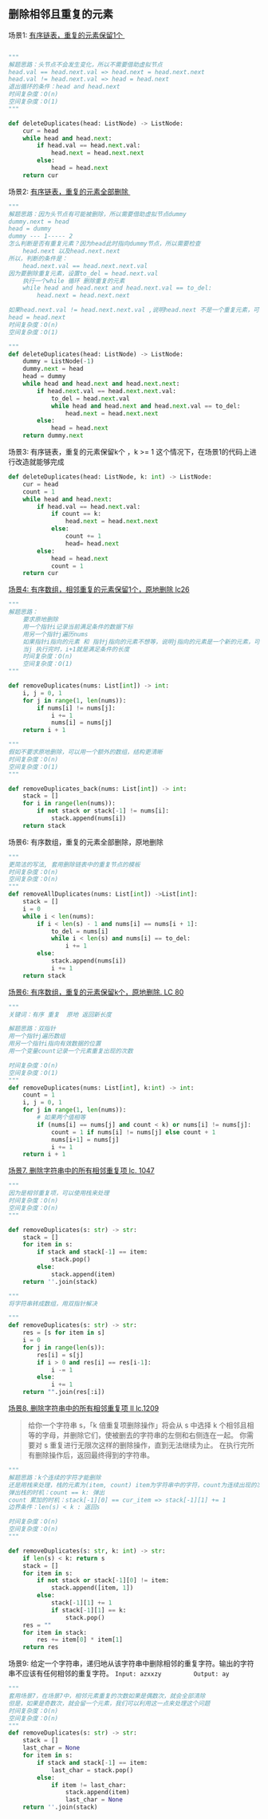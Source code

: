 ## 删除相邻且重复的元素

场景1: [有序链表，重复的元素保留1个 ][1]

```python

"""
解题思路：头节点不会发生变化，所以不需要借助虚拟节点
head.val == head.next.val => head.next = head.next.next
head.val != head.next.val => head = head.next
退出循环的条件：head and head.next
时间复杂度：O(n)
空间复杂度：O(1)
"""

def deleteDuplicates(head: ListNode) -> ListNode:
	cur = head
	while head and head.next:
    	if head.val == head.next.val:
        	head.next = head.next.next
    	else:
        	head = head.next
	return cur
```
场景2: [有序链表，重复的元素全部删除 ][2]
```python
"""
解题思路：因为头节点有可能被删除，所以需要借助虚拟节点dummy
dummy.next = head
head = dummy
dummy --- 1----- 2
怎么判断是否有重复元素？因为head此时指向dummy节点，所以需要检查
    head.next 以及head.next.next
所以，判断的条件是：
    head.next.val == head.next.next.val
因为要删除重复元素，设置to_del = head.next.val
    执行一个while 循环 删除重复的元素
    while head and head.next and head.next.val == to_del:
        head.next = head.next.next

如果head.next.val != head.next.next.val ,说明head.next 不是一个重复元素，可以处理下一个节点
head = head.next
时间复杂度：O(n)
空间复杂度：O(1)

"""
def deleteDuplicates(head: ListNode) -> ListNode:
    dummy = ListNode(-1)
    dummy.next = head
    head = dummy
    while head and head.next and head.next.next:
        if head.next.val == head.next.next.val:
            to_del = head.next.val
            while head and head.next and head.next.val == to_del:
                head.next = head.next.next
        else:
            head = head.next
    return dummy.next
```
场景3: 有序链表，重复的元素保留k个 ，k \>= 1
这个情况下，在场景1的代码上进行改造就能够完成
```python
def deleteDuplicates(head: ListNode, k: int) -> ListNode:
    cur = head
    count = 1
    while head and head.next:
        if head.val == head.next.val:
            if count == k:
                head.next = head.next.next
            else:
                count += 1
                head= head.next
        else:
            head = head.next
            count = 1
    return cur
```
[场景4: 有序数组，相邻重复的元素保留1个，原地删除 lc26][3] 
```python
"""
解题思路：
	要求原地删除
	用一个指针i记录当前满足条件的数据下标
	用另一个指针j遍历nums
	如果指针i指向的元素 和 指针j指向的元素不想等，说明j指向的元素是一个新的元素，可以更新到i+1的位置，更新i = i + 1
	当j 执行完时，i+1就是满足条件的长度
	时间复杂度：O(n)
	空间复杂度：O(1)
"""

def removeDuplicates(nums: List[int]) -> int:
	i, j = 0, 1
	for j in range(1, len(nums)):
    	if nums[i] != nums[j]:
        	i += 1
        	nums[i] = nums[j]
	return i + 1

"""
假如不要求原地删除，可以用一个额外的数组，结构更清晰
时间复杂度：O(n)
空间复杂度：O(1)
"""

def removeDuplicates_back(nums: List[int]) -> int:
	stack = []
	for i in range(len(nums)):
    	if not stack or stack[-1] != nums[i]:
        	stack.append(nums[i])
	return stack
```

场景6: 有序数组，重复的元素全部删除，原地删除
```python
"""
更简洁的写法, 套用删除链表中的重复节点的模板
时间复杂度：O(n)
空间复杂度：O(n)
"""
def removeAllDuplicates(nums: List[int]) ->List[int]:
    stack = []
    i = 0
    while i < len(nums):
        if i < len(s) - 1 and nums[i] == nums[i + 1]:
            to_del = nums[i]
            while i < len(s) and nums[i] == to_del:
                i += 1
        else:
            stack.append(nums[i])
            i += 1
    return stack
```
[场景6: 有序数组，重复的元素保留k个，原地删除.  LC 80][4]
```python
"""
关键词：有序 重复  原地 返回新长度

解题思路：双指针
用一个指针j遍历数组
用另一个指针i指向有效数据的位置
用一个变量count记录一个元素重复出现的次数

时间复杂度：O(n)
空间复杂度：O(1)
"""
def removeDuplicates(nums: List[int], k:int) -> int:
    count = 1
    i, j = 0, 1
    for j in range(1, len(nums)):
        # 如果两个值相等
        if (nums[i] == nums[j] and count < k) or nums[i] != nums[j]:
            count = 1 if nums[i] != nums[j] else count + 1
            nums[i+1] = nums[j]
            i += 1
    return i + 1
```
[场景7. 删除字符串中的所有相邻重复项 lc. 1047][5]
```python
"""
因为是相邻重复项，可以使用栈来处理
时间复杂度：O(n)
空间复杂度：O(n)
"""

def removeDuplicates(s: str) -> str:
    stack = []
    for item in s:
        if stack and stack[-1] == item:
            stack.pop()
        else:
            stack.append(item)
    return ''.join(stack)   

"""
将字符串转成数组，用双指针解决

"""
def removeDuplicates(s: str) -> str:
    res = [s for item in s]
    i = 0
    for j in range(len(s)):
        res[i] = s[j]
        if i > 0 and res[i] == res[i-1]:
            i -= 1
        else:
            i += 1
    return "".join(res[:i])
```
[场景8. 删除字符串中的所有相邻重复项 II  lc.1209][6]
> 给你一个字符串 s，「k 倍重复项删除操作」将会从 s 中选择 k 个相邻且相等的字母，并删除它们，使被删去的字符串的左侧和右侧连在一起。
> 你需要对 s 重复进行无限次这样的删除操作，直到无法继续为止。
> 在执行完所有删除操作后，返回最终得到的字符串。
```python
"""
解题思路：k个连续的字符才能删除
还是用栈来处理，栈的元素为(item, count) item为字符串中的字符，count为连续出现的次数
弹出栈的时机：count == k: 弹出
count 累加的时机：stack[-1][0] == cur_item => stack[-1][1] += 1
边界条件：len(s) < k : 返回s

时间复杂度：O(n)
空间复杂度：O(n)
"""

def removeDuplicates(s: str, k: int) -> str:
    if len(s) < k: return s
    stack = []
    for item in s:
        if not stack or stack[-1][0] != item:
            stack.append([item, 1])
        else:
            stack[-1][1] += 1
            if stack[-1][1] == k:
                stack.pop()
    res = ""
    for item in stack:
        res += item[0] * item[1]
    return res
```

场景9: 给定一个字符串，递归地从该字符串中删除相邻的重复字符。输出的字符串不应该有任何相邻的重复字符。
`Input: azxxzy         Output: ay`
```python
"""
套用场景7，在场景7中，相邻元素重复的次数如果是偶数次，就会全部清除
但是，如果是奇数次，就会留一个元素，我们可以利用这一点来处理这个问题
时间复杂度：O(n)
空间复杂度：O(n)
"""
def removeDuplicates(s: str) -> str:
    stack = []
    last_char = None
    for item in s:
        if stack and stack[-1] == item:
            last_char = stack.pop()
        else:
            if item != last_char:
                stack.append(item)
                last_char = None
    return ''.join(stack)   
```


[1]:	https://leetcode-cn.com/problems/remove-duplicates-from-sorted-list/
[2]:	https://leetcode-cn.com/problems/remove-duplicates-from-sorted-list-ii/
[3]:	https://leetcode-cn.com/problems/remove-duplicates-from-sorted-array/
[4]:	https://leetcode-cn.com/problems/remove-duplicates-from-sorted-array-ii/
[5]:	https://leetcode-cn.com/problems/remove-all-adjacent-duplicates-in-string/
[6]:	https://leetcode-cn.com/problems/remove-all-adjacent-duplicates-in-string-ii/